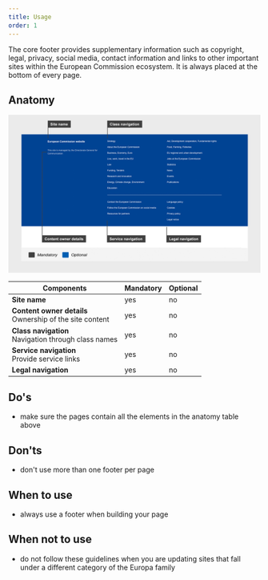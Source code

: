 ```yaml
---
title: Usage
order: 1
---
```

The core footer provides supplementary information such as copyright, legal, privacy, social media, contact information and links to other important sites within the European Commission ecosystem. It is always placed at the bottom of every page.

## Anatomy

![](/cms-images/core-footer.png)

| Components                                                   | Mandatory | Optional |
| ------------------------------------------------------------ | --------- | -------- |
| **Site name**                                                | yes       | no       |
| **Content owner details**<br />Ownership of the site content | yes       | no       |
| **Class navigation**<br />Navigation through class names     | yes       | no       |
| **Service navigation**<br />Provide service links            | yes       | no       |
| **Legal navigation**                                         | yes       | no       |

## Do's

- make sure the pages contain all the elements in the anatomy table above

## Don'ts

- don't use more than one footer per page

## When to use

- always use a footer when building your page

## When not to use

- do not follow these guidelines when you are updating sites that fall under a different category of the Europa family
